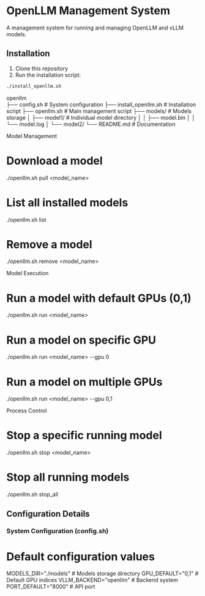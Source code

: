 # OpenLLM Management System

A management system for running and managing OpenLLM and vLLM models.

## Installation

1. Clone this repository
2. Run the installation script:
```bash
./install_openllm.sh
```

openllm\
├── config.sh          # System configuration
├── install_openllm.sh # Installation script
├── openllm.sh        # Main management script
├── models/           # Models storage
│   ├── model1/      # Individual model directory
│   │   ├── model.bin
│   │   └── model.log
│   └── model2/
└── README.md         # Documentation

Model Management
# Download a model
./openllm.sh pull <model_name>

# List all installed models
./openllm.sh list

# Remove a model
./openllm.sh remove <model_name>

Model Execution
# Run a model with default GPUs (0,1)
./openllm.sh run <model_name>

# Run a model on specific GPU
./openllm.sh run <model_name> --gpu 0

# Run a model on multiple GPUs
./openllm.sh run <model_name> --gpu 0,1

Process Control
# Stop a specific running model
./openllm.sh stop <model_name>

# Stop all running models
./openllm.sh stop_all

## Configuration Details
### System Configuration (config.sh)
# Default configuration values
MODELS_DIR="./models"     # Models storage directory
GPU_DEFAULT="0,1"        # Default GPU indices
VLLM_BACKEND="openllm"   # Backend system
PORT_DEFAULT="8000"      # API port
